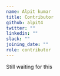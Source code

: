 ```yaml
---
name: Alpit kumar
title: Contributor
github: alpit4
twitter: ""
linkedin: ""
slack: ""
joining_date: ""
role: contributor
---
```


Still waiting for this
